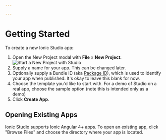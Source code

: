 ```yaml
---

---
```


# Getting Started

To create a new Ionic Studio app:

1. Open the New Project modal with **File** &raquo; **New Project**. ![Start a New Project with Studio](/img/studio/2/ss-new-project.png)
2. Supply a name for your app. This can be changed later.
3. Optionally supply a Bundle ID (aka [Package ID](/docs/reference/glossary#package-id)), which is used to identify your app when published. It's okay to leave this blank for now.
4. Choose the template you'd like to start with. For a demo of Studio on a real app, choose the sample option (note this is intended only as a demo)
5. Click **Create App**.

## Opening Existing Apps

Ionic Studio supports Ionic Angular 4+ apps. To open an existing app, click "Browse Files" and choose the directory where your app is located.
